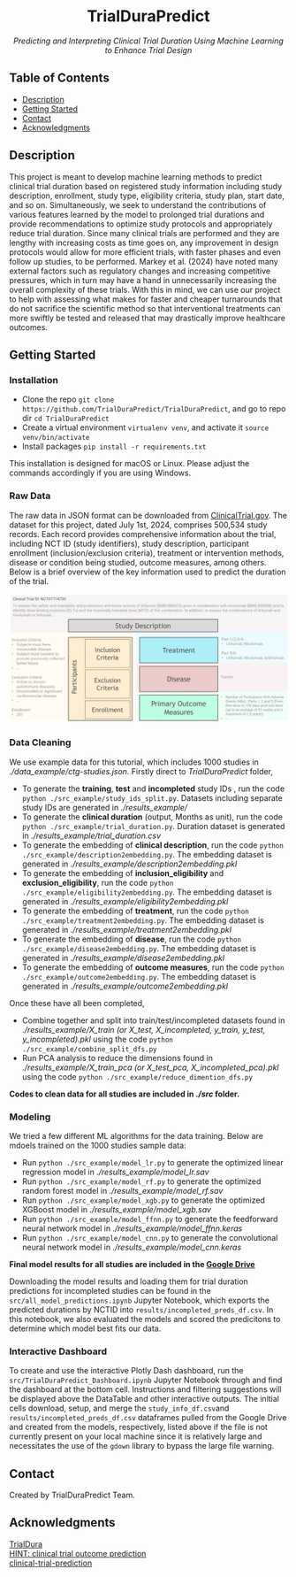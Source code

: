 <h1 align="center">TrialDuraPredict</h1>
<p align="center"><i>Predicting and Interpreting Clinical Trial Duration Using Machine Learning to Enhance Trial Design</i></p>

## Table of Contents
- [Description](#description)
- [Getting Started](#getting-started)
- [Contact](#contact)
- [Acknowledgments](#acknowledgments)

## Description
This project is meant to develop machine learning methods to predict clinical trial duration based on registered study information including study description, enrollment, study type, eligibility criteria, study plan, start date, and so on. Simultaneously, we seek to understand the contributions of various features learned by the model to prolonged trial durations and provide recommendations to optimize study protocols and appropriately reduce trial duration.
Since many clinical trials are performed and they are lengthy with increasing costs as time goes on, any improvement in design protocols would allow for more efficient trials, with faster phases and even follow up studies, to be performed. Markey et al. (2024) have noted many external factors such as regulatory changes and increasing competitive pressures, which in turn may have a hand in unnecessarily increasing the overall complexity of these trials. With this in mind, we can use our project to help with assessing what makes for faster and cheaper turnarounds that do not sacrifice the scientific method so that interventional treatments can more swiftly be tested and released that may drastically improve healthcare outcomes.


## Getting Started
### Installation
- Clone the repo `git clone https://github.com/TrialDuraPredict/TrialDuraPredict`, and go to repo dir `cd TrialDuraPredict`
- Create a virtual environment `virtualenv venv`, and activate it `source venv/bin/activate`
- Install packages `pip install -r requirements.txt`

This installation is designed for macOS or Linux. Please adjust the commands accordingly if you are using Windows.

### Raw Data
The raw data in JSON format can be downloaded from [ClinicalTrial.gov](https://clinicaltrials.gov/data-api/how-download-study-records). The dataset for this project, dated July 1st, 2024, comprises 500,534 study records. Each record provides comprehensive information about the trial, including NCT ID (study identifiers), study description, participant enrollment (inclusion/exclusion criteria), treatment or intervention methods, disease or condition being studied, outcome measures, among others. Below is a brief overview of the key information used to predict the duration of the trial.\
\
![clinical_trial_overview](assets/clinical_trial.jpg)

### Data Cleaning
We use example data for this tutorial, which includes 1000 studies in *./data_example/ctg-studies.json*. Firstly direct to *TrialDuraPredict* folder,
- To generate the **training**, **test** and **incompleted** study IDs , run the code `python ./src_example/study_ids_split.py`. Datasets including separate study IDs are generated in *./results_example/*
- To generate the **clinical duration** (output, Months as unit), run the code `python ./src_example/trial_duration.py`. Duration dataset is generated in *./results_example/trial_duration.csv*
- To generate the embedding of **clinical description**, run the code `python ./src_example/description2embedding.py`. The embedding dataset is generated in *./results_example/description2embedding.pkl*
- To generate the embedding of **inclusion_eligibility** and **exclusion_eligibility**, run the code `python ./src_example/eligibility2embedding.py`. The embedding dataset is generated in *./results_example/eligibility2embedding.pkl*
- To generate the embedding of **treatment**, run the code `python ./src_example/treatment2embedding.py`. The embedding dataset is generated in *./results_example/treatment2embedding.pkl*
- To generate the embedding of **disease**, run the code `python ./src_example/disease2embedding.py`. The embedding dataset is generated in *./results_example/disease2embedding.pkl*
- To generate the embedding of **outcome measures**, run the code `python ./src_example/outcome2embedding.py`. The embedding dataset is generated in *./results_example/outcome2embedding.pkl*

Once these have all been completed,
- Combine together and split into train/test/incompleted datasets found in *./results_example/X_train (or X_test, X_incompleted, y_train, y_test, y_incompleted).pkl* using the code `python ./src_example/combine_split_dfs.py`
- Run PCA analysis to reduce the dimensions found in *./results_example/X_train_pca (or X_test_pca, X_incompleted_pca).pkl* using the code `python ./src_example/reduce_dimention_dfs.py`

**Codes to clean data for all studies are included in *./src* folder.**

### Modeling
We tried a few different ML algorithms for the data training. Below are mdoels trained on the 1000 studies sample data:
- Run `python ./src_example/model_lr.py` to generate the optimized linear regression model in *./results_example/model_lr.sav*
- Run `python ./src_example/model_rf.py` to generate the optimized random forest model in *./results_example/model_rf.sav*
- Run `python ./src_example/model_xgb.py` to generate the optimized XGBoost model in *./results_example/model_xgb.sav*
- Run `python ./src_example/model_ffnn.py` to generate the feedforward neural network model in *./results_example/model_ffnn.keras*
- Run `python ./src_example/model_cnn.py` to generate the convolutional neural network model in *./results_example/model_cnn.keras*

**Final model results for all studies are included in the [Google Drive](https://drive.google.com/drive/folders/10naZGa5eEZjSpfilxRpIHefsXObLGXeO?usp=drive_link)**

Downloading the model results and loading them for trial duration predictions for incompleted studies can be found in the `src/all_model_predictions.ipynb` Jupyter Notebook, which exports the predicted durations by NCTID into `results/incompleted_preds_df.csv`. In this notebook, we also evaluated the models and scored the predicitons to determine which model best fits our data.

### Interactive Dashboard
To create and use the interactive Plotly Dash dashboard, run the `src/TrialDuraPredict_Dashboard.ipynb` Jupyter Notebook through and find the dashboard at the bottom cell. Instructions and filtering suggestions will be displayed above the DataTable and other interactive outputs. The initial cells download, setup, and merge the `study_info_df.csv`and `results/incompleted_preds_df.csv` dataframes pulled from the Google Drive and created from the models, respectively, listed above if the file is not currently present on your local machine since it is relatively large and necessitates the use of the `gdown` library to bypass the large file warning.

## Contact
Created by TrialDuraPredict Team.

## Acknowledgments
[TrialDura](https://arxiv.org/pdf/2404.13235)\
[HINT: clinical trial outcome prediction](https://github.com/futianfan/clinical-trial-outcome-prediction)\
[clinical-trial-prediction](https://github.com/lenlan/clinical-trial-prediction/tree/main)
